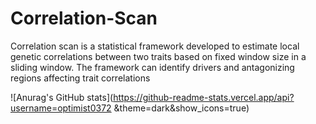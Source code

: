# Correlation-Scan

Correlation scan is a statistical framework developed to estimate local genetic correlations between two traits based on fixed window size in a sliding window. The framework can identify drivers and antagonizing regions affecting trait correlations

![Anurag's GitHub stats](https://github-readme-stats.vercel.app/api?username=optimist0372
&theme=dark&show_icons=true)
